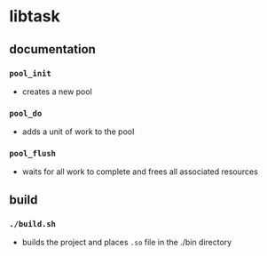 # libtask

## documentation

### `pool_init`
- creates a new pool

### `pool_do`
- adds a unit of work to the pool

### `pool_flush`
- waits for all work to complete and frees all associated resources

## build

### `./build.sh`

- builds the project and places `.so` file in the ./bin directory
